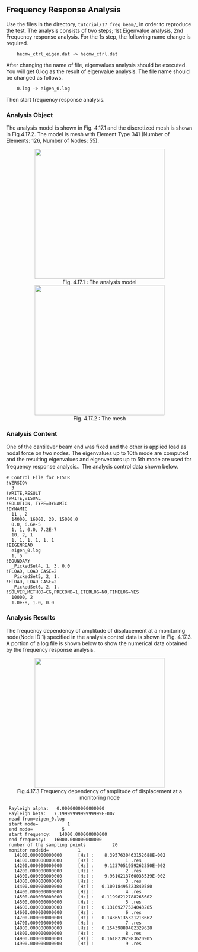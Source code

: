 ## Frequency Response Analysis

Use the files in the directory, `tutorial/17_freq_beam/`, in order to reproduce the test. The analysis consists of two steps; 1st Eigenvalue analysis, 2nd Frequency response analysis. For the 1s step, the following name change is required.

```
    hecmw_ctrl_eigen.dat -> hecmw_ctrl.dat
```

After changing the name of file, eigenvalues analysis should be executed. You will get 0.log as the result of eigenvalue analysis. The file name should be changed as follows.

```
    0.log -> eigen_0.log
```

Then start frequency response analysis.

### Analysis Object

The analysis model is shown in Fig. 4.17.1 and the discretized mesh is shown in Fig.4.17.2.  The model is mesh with Element Type 341 (Number of Elements: 126, Number of Nodes: 55).

<div style="text-align: center;">
<img src="../media/image17_01.png" width="350px"><br>
Fig. 4.17.1 : The analysis model
</div>

<div style="text-align: center;">
<img src="../media/image17_02.png" width="350px"><br>
Fig. 4.17.2 : The mesh
</div>

### Analysis Content

One of the cantilever beam end was fixed and the other is applied load as nodal force on two nodes. The eigenvalues up to 10th mode are computed and the resulting eigenvalues and eigenvectors up to 5th mode are used for frequency response analysis。The analysis control data shown below.

```
# Control File for FISTR
!VERSION
  3
!WRITE,RESULT
!WRITE,VISUAL
!SOLUTION, TYPE=DYNAMIC
!DYNAMIC
  11 , 2
  14000, 16000, 20, 15000.0
  0.0, 6.6e-5
  1, 1, 0.0, 7.2E-7
  10, 2, 1
  1, 1, 1, 1, 1, 1
!EIGENREAD
  eigen_0.log
  1, 5
!BOUNDARY
  _PickedSet4, 1, 3, 0.0
!FLOAD, LOAD CASE=2
  _PickedSet5, 2, 1.
!FLOAD, LOAD CASE=2
  _PickedSet6, 2, 1.
!SOLVER,METHOD=CG,PRECOND=1,ITERLOG=NO,TIMELOG=YES
  10000, 2
  1.0e-8, 1.0, 0.0
```

### Analysis Results

The frequency dependency of amplitude of displacement at a monitoring node(Node ID 1) specified in the analysis control data is shown in Fig. 4.17.3. A portion of a log file is shown below to show the numerical data obtained by the frequency response analysis.

<div style="text-align: center;">
<img src="../media/image17_03.png" width="350px"><br>
Fig.4.17.3 Frequency dependency of amplitude of displacement at a monitoring node
</div>

```
 Rayleigh alpha:   0.0000000000000000
 Rayleigh beta:   7.1999999999999999E-007
 read from=eigen_0.log
 start mode=           1
 end mode=           5
 start frequency:   14000.000000000000
 end frequency:   16000.000000000000
 number of the sampling points          20
 monitor nodeid=           1
   14100.000000000000      [Hz] :    8.3957630463152688E-002
   14100.000000000000      [Hz] :            1 .res
   14200.000000000000      [Hz] :    9.1237051959262350E-002
   14200.000000000000      [Hz] :            2 .res
   14300.000000000000      [Hz] :    9.9610213760033539E-002
   14300.000000000000      [Hz] :            3 .res
   14400.000000000000      [Hz] :   0.10918495323840580
   14400.000000000000      [Hz] :            4 .res
   14500.000000000000      [Hz] :   0.11996212788265602
   14500.000000000000      [Hz] :            5 .res
   14600.000000000000      [Hz] :   0.13169277524043285
   14600.000000000000      [Hz] :            6 .res
   14700.000000000000      [Hz] :   0.14365135321213662
   14700.000000000000      [Hz] :            7 .res
   14800.000000000000      [Hz] :   0.15439888482329628
   14800.000000000000      [Hz] :            8 .res
   14900.000000000000      [Hz] :   0.16182392983620905
   14900.000000000000      [Hz] :            9 .res

```
